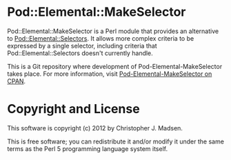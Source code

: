 Pod::Elemental::MakeSelector
============================

Pod::Elemental::MakeSelector is a Perl module that provides an alternative to [Pod::Elemental::Selectors](http://search.cpan.org/perldoc?Pod::Elemental::Selectors).  It allows more complex criteria to be expressed by a single selector, including criteria that Pod::Elemental::Selectors doesn't currently handle.


This is a Git repository where development of Pod-Elemental-MakeSelector takes place.  For more information, visit [Pod-Elemental-MakeSelector on CPAN](http://search.cpan.org/dist/Pod-Elemental-MakeSelector/).



Copyright and License
=====================

This software is copyright (c) 2012 by Christopher J. Madsen.

This is free software; you can redistribute it and/or modify it under
the same terms as the Perl 5 programming language system itself.
